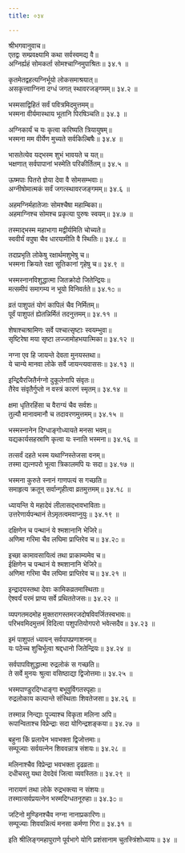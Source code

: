 ```yaml
---
title: ०३४

---
```

श्रीभगवानुवाच॥  
एतद्वः सम्प्रवक्ष्यामि कथा सर्वस्वमद्य वै॥  
अग्निर्ह्यहं सोमकर्ता सोमश्चाग्निमुपाश्रितः॥ ३४.१ ॥  
  
कृतमेतद्वहत्यग्निर्भूयो लोकसमाश्रयात्॥  
असकृत्त्वाग्निना दग्धं जगत् स्थावरजङ्गमम्॥ ३४.२ ॥  
  
भस्मसाद्विहितं सर्वं पवित्रमिदमुत्तमम्॥  
भस्मना वीर्यमास्थाय भूतानि पिरषिञ्चति॥ ३४.३ ॥  
  
अग्निकार्यं च यः कृत्वा करिष्यति त्रियायुषम्॥  
भस्मना मम वीर्येण मुच्यते सर्वकिल्बिषैः॥ ३४.४ ॥  
  
भासतेत्येव यद्भस्म शुभं भावयते च यत्॥  
भक्षणात् सर्वपापानां भस्मेति परिकीर्तितम्॥ ३४.५ ॥  
  
ऊष्मपाः पितरो ज्ञेया देवा वै सोमसम्भवाः॥  
अग्नीषोमात्मकं सर्वं जगत्स्थावरजङ्गमम्॥ ३४.६ ॥  
  
अहमग्निर्महातेजाः सोमश्चैषा महाम्बिका॥  
अहमाग्निश्च सोमश्च प्रकृत्या पुरुषः स्वयम्॥ ३४.७ ॥  
  
तस्माद्भस्म महाभागा मद्वीर्यमिति चोच्यते॥  
स्ववीर्यं वपुषा चैव धारयामीति वै स्थितिः॥ ३४.८ ॥  
  
तदाप्रभृति लोकेषु रक्षार्थमशुभेषु च॥  
भस्मना क्रियते रक्षा सूतिकानां गृहेषु च॥ ३४.९ ॥  
  
भस्मस्नानविशुद्धात्मा जितक्रोदो जितेन्द्रियः॥  
मत्समीपं समागम्य न भूयो विनिवर्तते॥ ३४.१೦ ॥  
  
व्रतं पाशुपतं योगं कापिलं चैव निर्मितम्॥  
पूर्वं पाशुपतं ह्येतन्निर्मितं तदनुत्तमम्॥ ३४.११ ॥  
  
शेषाश्चाश्रामिणः सर्वे पश्चात्सृष्टाः स्वयम्भुवा॥  
सृष्टिरेषा मया सृष्टा लज्जामोहभयात्मिका॥ ३४.१२ ॥  
  
नग्ना एव हि जायन्ते देवता मुनयस्तथा॥  
ये चान्ये मानवा लोके सर्वे जायन्त्यवाससः॥ ३४.१३ ॥  
  
इन्द्रियैरजितैर्नग्नो दुकूलेनापि संवृतः॥  
तैरेव संवृतैर्गुप्तो न वस्त्रं कारणं स्मृतम्॥ ३४.१४ ॥  
  
क्षमा धृतिरहिंसा च वैराग्यं चैव सर्वशः॥  
तुल्यौ मानावमानौ च तदावरणमुत्तमम्॥ ३४.१५ ॥  
  
भस्मस्नानेन दिग्धाङ्गोध्यायते मनसा भवम्॥  
यद्यकार्यसहस्राणि कृत्वा यः स्नाति भस्मना॥ ३४.१६ ॥  
  
तत्सर्वं दहते भस्म यथाग्निस्तेजसा वनम्॥  
तस्मा द्यत्नपरो भूत्वा त्रिकालमपि यः सदा॥ ३४.१७ ॥  
  
भस्मना कुरुते स्नानं गाणपत्यं स गच्छति॥  
समाहृत्य क्रतून् सर्वान्गृहीत्वा व्रतमुत्तमम्॥ ३४.१८ ॥  
  
ध्यायन्ति ये महादेवं लीलासद्भावभाविताः॥  
उत्तरेणार्यपन्थानं तेऽमृतत्वमवाप्नुयुः॥ ३४.१९ ॥  
  
दक्षिणेन च पन्थानं ये श्मशानानि भेजिरे॥  
अणिमा गरिमा चैव लघिमा प्राप्तिरेव च॥ ३४.२೦ ॥  
  
इच्छा कामावसायित्वं तथा प्राकाम्यमेव च॥  
ईक्षिणेन च पन्थानं ये श्मशानानि भेजिरे॥  
अणिमा गरिमा चैव लघिमा प्राप्तिरेव च॥ ३४.२१ ॥  
  
इन्द्रादयस्तथा देवाः कामिकव्रतमास्थिताः॥  
ऐश्वर्यं परमं प्राप्य सर्वे प्रथिततेजसः॥ ३४.२२ ॥  
  
व्यपगतमदमोह मुक्तरागस्तमरजदोषविवर्जितस्वभावः॥  
परिभवमिदमुत्तमं विदित्वा पशुपतियोगपरो भवेत्सदैव॥ ३४.२३ ॥  
  
इमं पाशुपतं ध्यायन् सर्वपापप्रणाशनम्॥  
यः पठेच्च शुचिर्भूत्वा श्रद्दधानो जितेन्द्रियः॥ ३४.२४ ॥  
  
सर्वपापविशुद्धात्मा रुद्रलोकं स गच्छति॥  
ते सर्वे मुनयः श्रुत्वा वसिष्ठाद्या द्विजोत्तमाः॥ ३४.२५ ॥  
  
भस्मपाण्डुरदिग्धाङ्गा बभूवुर्विगतस्पृहाः॥  
रुद्रलोकाय कल्पान्ते संस्थिताः शिवतेजसा॥ ३४.२६ ॥  
  
तस्मान्न निन्द्याः पूज्याश्च विकृता मलिना अपि॥  
रूपान्विताश्च विप्रेन्द्राः सदा योगिन्द्रशङ्कया॥ ३४.२७ ॥  
  
बहुना किं प्रलापेन भवभक्ता द्विजोत्तमाः॥  
सम्पूज्याः सर्वयत्नेन शिववन्नात्र संशयः॥ ३४.२८ ॥  
  
मलिनाश्चैव विप्रेन्द्रा भवभक्ता दृढव्रताः॥  
दधीचस्तु यथा देवदेवं जित्वा व्यवस्तितः॥ ३४.२९ ॥  
  
नारायणं तथा लोके रुद्रभक्त्या न संशयः॥  
तस्मात्सर्वप्रयत्नेन भस्मदिग्धतनूरुहाः॥ ३४.३೦ ॥  
  
जटिनो मुण्डिनश्चैव नग्ना नानाप्रकारिणः॥  
सम्पूज्याः शिववन्नित्यं मनसा कर्मणा गिरा॥ ३४.३१ ॥  
  
इति श्रीलिङ्गमहापुराणे पूर्वभागे योगि प्रशंसानाम चुतस्त्रिंशोध्यायः॥ ३४ ॥